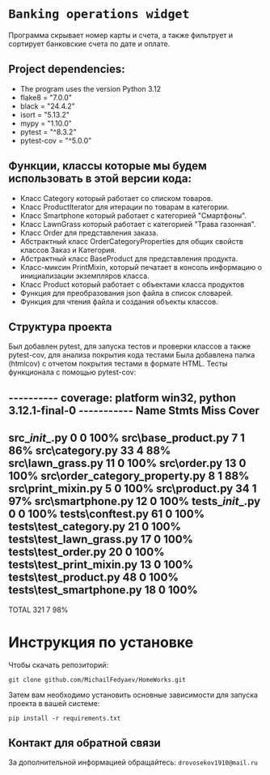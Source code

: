 # `Banking operations widget`

Программа скрывает номер карты и счета, а также фильтрует и сортирует банковские счета по дате и оплате.

## Project dependencies:
- The program uses the version Python 3.12
- flake8 = "7.0.0"
- black = "24.4.2"
- isort = "5.13.2"
- mypy = "1.10.0"
- pytest = "^8.3.2"
- pytest-cov = "^5.0.0"

## Функции, классы которые мы будем использовать в этой версии кода:
- Класс Category который работает со списком товаров.
- Класс ProductIterator для итерации по товарам в категории.
- Класс Smartphone который работает с категорией "Смартфоны".
- Класс LawnGrass который работает с категорией "Трава газонная".
- Класс Order для представления заказа.
- Абстрактный класс OrderCategoryProperties для общих свойств классов Заказ и Категория.
- Абстрактный класс BaseProduct для представления продукта.
- Класс-миксин PrintMixin, который печатает в консоль информацию о инициализации экземпляров класса.
- Класс Product который работает с объектами класса продуктов
- Функция для преобразования json файла в список словарей.
- Функция для чтения файла и создания объекты классов.

## Структура проекта
Был добавлен pytest, для запуска тестов и проверки классов а также pytest-cov, для анализа покрытия кода тестами
Была добавлена папка (htmlcov) с отчетом покрытия тестами в формате HTML.
Тесты функционала с помощью pytest-cov:

---------- coverage: platform win32, python 3.12.1-final-0 ----------- 
Name                     Stmts   Miss  Cover
----------------------------------------------------
src\__init__.py                      0      0   100%
src\base_product.py                  7      1    86%
src\category.py                     33      4    88%
src\lawn_grass.py                   11      0   100%
src\order.py                        13      0   100%
src\order_category_property.py       8      1    88%
src\print_mixin.py                   5      0   100%
src\product.py                      34      1    97%
src\smartphone.py                   12      0   100%
tests\__init__.py                    0      0   100%
tests\conftest.py                   61      0   100%
tests\test_category.py              21      0   100%
tests\test_lawn_grass.py            17      0   100%
tests\test_order.py                 20      0   100%
tests\test_print_mixin.py           13      0   100%
tests\test_product.py               48      0   100%
tests\test_smartphone.py            18      0   100%
----------------------------------------------------
TOTAL                              321      7    98%



# Инструкция по установке
Чтобы скачать репозиторий:

`git clone github.com/MichailFedyaev/HomeWorks.git`

Затем вам необходимо установить основные зависимости для запуска проекта в вашей системе:

```pip install -r requirements.txt```

## Контакт для обратной связи
За дополнительной информацией обращайтесь: `drovosekov1910@mail.ru`